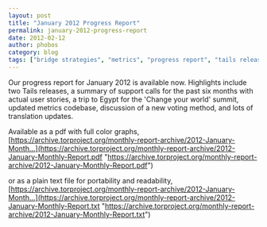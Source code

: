 ```yaml
---
layout: post
title: "January 2012 Progress Report"
permalink: january-2012-progress-report
date: 2012-02-12
author: phobos
category: blog
tags: ["bridge strategies", "metrics", "progress report", "tails releases", "tor releases"]
---
```


Our progress report for January 2012 is available now. Highlights include two Tails releases, a summary of support calls for the past six months with actual user stories, a trip to Egypt for the 'Change your world' summit, updated metrics codebase, discussion of a new voting method, and lots of translation updates.

Available as a pdf with full color graphs, [https://archive.torproject.org/monthly-report-archive/2012-January-Month...](https://archive.torproject.org/monthly-report-archive/2012-January-Monthly-Report.pdf "https://archive.torproject.org/monthly-report-archive/2012-January-Monthly-Report.pdf")

or as a plain text file for portability and readability, [https://archive.torproject.org/monthly-report-archive/2012-January-Month...](https://archive.torproject.org/monthly-report-archive/2012-January-Monthly-Report.txt "https://archive.torproject.org/monthly-report-archive/2012-January-Monthly-Report.txt")

